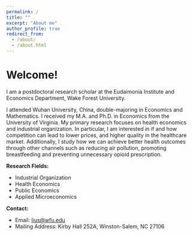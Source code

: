 ```yaml
---
permalink: /
title: ""
excerpt: "About me"
author_profile: true
redirect_from: 
  - /about/
  - /about.html
---
```


# Welcome!

I am a postdoctoral research scholar at the Eudaimonia Institute and Economics Department, Wake Forest University. 

I attended Wuhan University, China, double-majoring in Economics and Mathematics. I received my M.A. and Ph.D. in Economics from the University of Virginia. My primary research focuses on health economics and industrial organization. In particular, I am interested in if and how competition can lead to lower prices, and higher quality in the healthcare market. Additionally, I study how we can achieve better health outcomes through other channels such as reducing air pollution, promoting breastfeeding and preventing unnecessary opioid prescription.

**Research Fields:**
  - Industrial Organization
  - Health Economics
  - Public Economics
  - Applied Microeconomics

**Contact:**
 - Email: lius@wfu.edu
 - Mailing Address: Kirby Hall 252A, Winston-Salem, NC 27106 
